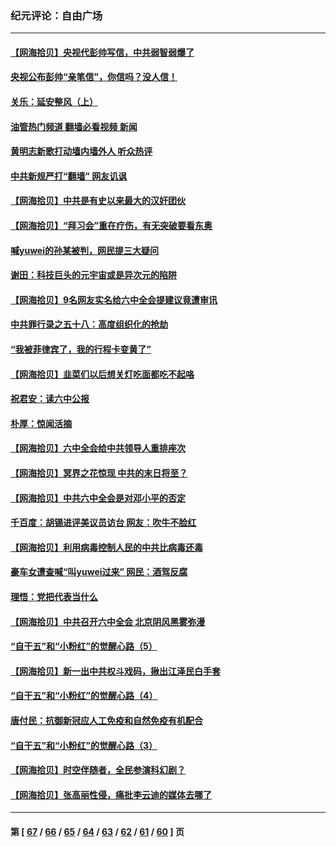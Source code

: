 ### 纪元评论：自由广场
---
#### [【网海拾贝】央视代彭帅写信，中共弱智弱爆了](../../pages/nsc993/n13386281.md?11200330) 
#### [央视公布彭帅“亲笔信”，你信吗？没人信！](../../pages/nsc993/n13386234.md?11200330) 
#### [关乐：延安整风（上）](../../pages/nsc993/n13384652.md?11200330) 
#### [油管热门频道 翻墙必看视频 新闻](ok?11200330)
#### [黄明志新歌打动墙内墙外人 听众热评](../../pages/nsc993/n13383506.md?11200330) 
#### [中共新规严打“翻墙” 网友讥讽](../../pages/nsc993/n13381222.md?11200330) 
#### [【网海拾贝】中共是有史以来最大的汉奸团伙](../../pages/nsc993/n13381269.md?11200330) 
#### [【网海拾贝】“拜习会”重在疗伤，有无突破要看东奥](../../pages/nsc993/n13379205.md?11200330) 
#### [喊yuwei的孙某被判，网民提三大疑问](../../pages/nsc993/n13379080.md?11200330) 
#### [谢田：科技巨头的元宇宙或是异次元的陷阱](../../pages/nsc993/n13376012.md?11200330) 
#### [【网海拾贝】9名网友实名给六中全会提建议竟遭审讯](../../pages/nsc993/n13376535.md?11200330) 
#### [中共罪行录之五十八：高度组织化的抢劫](../../pages/nsc993/n13376009.md?11200330) 
#### [“我被菲律宾了，我的行程卡变黄了”](../../pages/nsc993/n13375076.md?11200330) 
#### [【网海拾贝】韭菜们以后想关灯吃面都吃不起咯](../../pages/nsc993/n13375100.md?11200330) 
#### [祝君安：读六中公报](../../pages/nsc993/n13375031.md?11200330) 
#### [朴厚：惊闻活摘](../../pages/nsc993/n13374864.md?11200330) 
#### [【网海拾贝】六中全会给中共领导人重排座次](../../pages/nsc993/n13373604.md?11200330) 
#### [【网海拾贝】冥界之花惊现 中共的末日将至？](../../pages/nsc993/n13371400.md?11200330) 
#### [【网海拾贝】中共六中全会是对邓小平的否定](../../pages/nsc993/n13369862.md?11200330) 
#### [千百度：胡锡进评美议员访台 网友：吹牛不脸红](../../pages/nsc993/n13369454.md?11200330) 
#### [【网海拾贝】利用病毒控制人民的中共比病毒还毒](../../pages/nsc993/n13366895.md?11200330) 
#### [豪车女遭查喊“叫yuwei过来” 网民：酒驾反腐](../../pages/nsc993/n13366842.md?11200330) 
#### [理悟：党把代表当什么](../../pages/nsc993/n13366816.md?11200330) 
#### [【网海拾贝】中共召开六中全会 北京阴风黑雾弥漫](../../pages/nsc993/n13364344.md?11200330) 
#### [“自干五”和“小粉红”的觉醒心路（5）](../../pages/nsc993/n13364305.md?11200330) 
#### [【网海拾贝】新一出中共权斗戏码，揪出江泽民白手套](../../pages/nsc993/n13361697.md?11200330) 
#### [“自干五”和“小粉红”的觉醒心路（4）](../../pages/nsc993/n13361539.md?11200330) 
#### [唐付民：抗御新冠应人工免疫和自然免疫有机配合](../../pages/nsc993/n13361526.md?11200330) 
#### [“自干五”和“小粉红”的觉醒心路（3）](../../pages/nsc993/n13358759.md?11200330) 
#### [【网海拾贝】时空伴随者，全民参演科幻剧？](../../pages/nsc993/n13358829.md?11200330) 
#### [【网海拾贝】张高丽性侵，痛批李云迪的媒体去哪了](../../pages/nsc993/n13357431.md?11200330) 

---
#### 第 [ [67](./67.md?11200330) / [66](./66.md?11200330) / [65](./65.md?11200330) / [64](./64.md?11200330) / [63](./63.md?11200330) / [62](./62.md?11200330) / [61](./61.md?11200330) / [60](./60.md?11200330) ] 页

